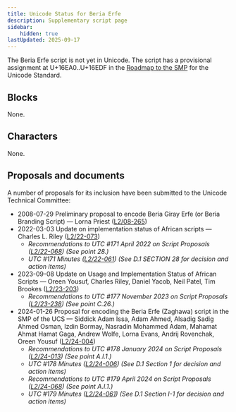 ```yaml
---
title: Unicode Status for Beria Erfe
description: Supplementary script page
sidebar:
    hidden: true
lastUpdated: 2025-09-17
---
```


The Beria Erfe script is not yet in Unicode. The script has a provisional assignment at U+16EA0..U+16EDF in the [Roadmap to the SMP](http://www.unicode.org/roadmaps/smp/) for the Unicode Standard.

## Blocks

None.

## Characters

None.

## Proposals and documents

A number of proposals for its inclusion have been submitted to the Unicode Technical Committee:
- 2008-07-29 Preliminary proposal to encode Beria Giray Erfe (or Beria Branding Script) — Lorna Priest ([L2/08-265](http://www.unicode.org/cgi-bin/GetMatchingDocs.pl?L2/08-265))
- 2022-03-03 Update on implementation status of African scripts — Charles L. Riley  ([L2/22-073](http://www.unicode.org/cgi-bin/GetMatchingDocs.pl?L2/22-073))
  - _Recommendations to UTC #171 April 2022 on Script Proposals ([L2/22-068](http://www.unicode.org/cgi-bin/GetMatchingDocs.pl?L2/22-068)) (See point 28.)_
  - _UTC #171 Minutes ([L2/22-061](https://www.unicode.org/L2/L2022/22061.htm)) (See D.1 SECTION 28 for decision and action items)_
- 2023-09-08 Update on Usage and Implementation Status of African Scripts — Oreen Yousuf, Charles Riley, Daniel Yacob, Neil Patel, Tim Brookes ([L2/23-203](http://www.unicode.org/cgi-bin/GetMatchingDocs.pl?L2/23-203))
  - _Recommendations to UTC #177 November 2023 on Script Proposals ([L2/23-238](http://www.unicode.org/cgi-bin/GetMatchingDocs.pl?L2/23-238)) (See point C.26.)_
- 2024-01-26 Proposal for encoding the Beria Erfe (Zaghawa) script in the SMP of the UCS — Siddick Adam Issa, Adam Ahmed, Alsadig Sadig Ahmed Osman, Izdin Bormay, Nasradin Mohammed Adam, Mahamat Ahmat Hamat Gaga, Andrew Wolfe, Lorna Evans, Andrij Rovenchak, Oreen Yousuf ([L2/24-004](http://www.unicode.org/cgi-bin/GetMatchingDocs.pl?L2/24-004))
  - _Recommendations to UTC #178 January 2024 on Script Proposals ([L2/24-013](http://www.unicode.org/cgi-bin/GetMatchingDocs.pl?L2/24-013)) (See point A.I.1.)_
  - _UTC #178 Minutes ([L2/24-006](https://www.unicode.org/L2/L2024/24006.htm)) (See D.1 Section 1 for decision and action items)_
  - _Recommendations to UTC #179 April 2024 on Script Proposals ([L2/24-068](http://www.unicode.org/cgi-bin/GetMatchingDocs.pl?L2/24-068)) (See point A.I.1.)_
  - _UTC #179 Minutes ([L2/24-061](https://www.unicode.org/L2/L2024/24061.htm)) (See D.1 Section I-1 for decision and action items)_
